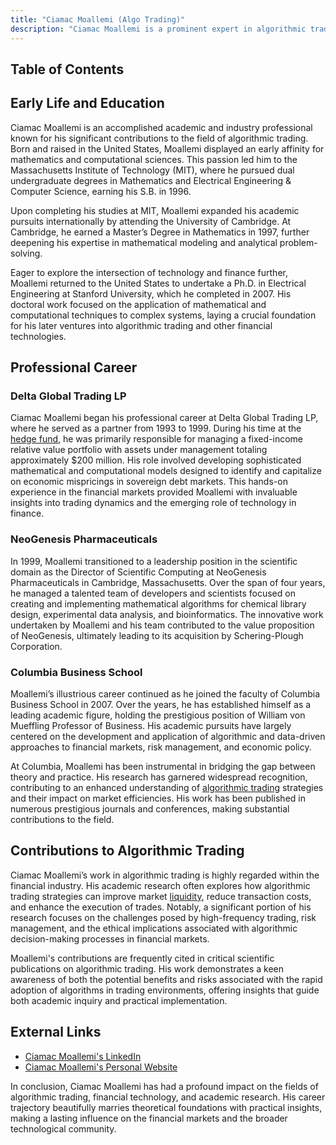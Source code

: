 ```yaml
---
title: "Ciamac Moallemi (Algo Trading)"
description: "Ciamac Moallemi is a prominent expert in algorithmic trading known for his contributions to financial technologies and academia with notable industry impact."
---
```




## Table of Contents

## Early Life and Education

Ciamac Moallemi is an accomplished academic and industry professional known for his significant contributions to the field of algorithmic trading. Born and raised in the United States, Moallemi displayed an early affinity for mathematics and computational sciences. This passion led him to the Massachusetts Institute of Technology (MIT), where he pursued dual undergraduate degrees in Mathematics and Electrical Engineering & Computer Science, earning his S.B. in 1996.

Upon completing his studies at MIT, Moallemi expanded his academic pursuits internationally by attending the University of Cambridge. At Cambridge, he earned a Master’s Degree in Mathematics in 1997, further deepening his expertise in mathematical modeling and analytical problem-solving.

Eager to explore the intersection of technology and finance further, Moallemi returned to the United States to undertake a Ph.D. in Electrical Engineering at Stanford University, which he completed in 2007. His doctoral work focused on the application of mathematical and computational techniques to complex systems, laying a crucial foundation for his later ventures into algorithmic trading and other financial technologies.

## Professional Career

### Delta Global Trading LP

Ciamac Moallemi began his professional career at Delta Global Trading LP, where he served as a partner from 1993 to 1999. During his time at the [hedge fund](/wiki/hedge-fund-trading-strategies), he was primarily responsible for managing a fixed-income relative value portfolio with assets under management totaling approximately $200 million. His role involved developing sophisticated mathematical and computational models designed to identify and capitalize on economic mispricings in sovereign debt markets. This hands-on experience in the financial markets provided Moallemi with invaluable insights into trading dynamics and the emerging role of technology in finance.

### NeoGenesis Pharmaceuticals

In 1999, Moallemi transitioned to a leadership position in the scientific domain as the Director of Scientific Computing at NeoGenesis Pharmaceuticals in Cambridge, Massachusetts. Over the span of four years, he managed a talented team of developers and scientists focused on creating and implementing mathematical algorithms for chemical library design, experimental data analysis, and bioinformatics. The innovative work undertaken by Moallemi and his team contributed to the value proposition of NeoGenesis, ultimately leading to its acquisition by Schering-Plough Corporation.

### Columbia Business School

Moallemi’s illustrious career continued as he joined the faculty of Columbia Business School in 2007. Over the years, he has established himself as a leading academic figure, holding the prestigious position of William von Mueffling Professor of Business. His academic pursuits have largely centered on the development and application of algorithmic and data-driven approaches to financial markets, risk management, and economic policy. 

At Columbia, Moallemi has been instrumental in bridging the gap between theory and practice. His research has garnered widespread recognition, contributing to an enhanced understanding of [algorithmic trading](/wiki/algorithmic-trading) strategies and their impact on market efficiencies. His work has been published in numerous prestigious journals and conferences, making substantial contributions to the field.

## Contributions to Algorithmic Trading

Ciamac Moallemi’s work in algorithmic trading is highly regarded within the financial industry. His academic research often explores how algorithmic trading strategies can improve market [liquidity](/wiki/liquidity-risk-premium), reduce transaction costs, and enhance the execution of trades. Notably, a significant portion of his research focuses on the challenges posed by high-frequency trading, risk management, and the ethical implications associated with algorithmic decision-making processes in financial markets.

Moallemi's contributions are frequently cited in critical scientific publications on algorithmic trading. His work demonstrates a keen awareness of both the potential benefits and risks associated with the rapid adoption of algorithms in trading environments, offering insights that guide both academic inquiry and practical implementation.

## External Links

- [Ciamac Moallemi's LinkedIn](https://www.linkedin.com/in/ciamacmoallemi)
- [Ciamac Moallemi's Personal Website](http://moallemi.com/ciamac)

In conclusion, Ciamac Moallemi has had a profound impact on the fields of algorithmic trading, financial technology, and academic research. His career trajectory beautifully marries theoretical foundations with practical insights, making a lasting influence on the financial markets and the broader technological community.